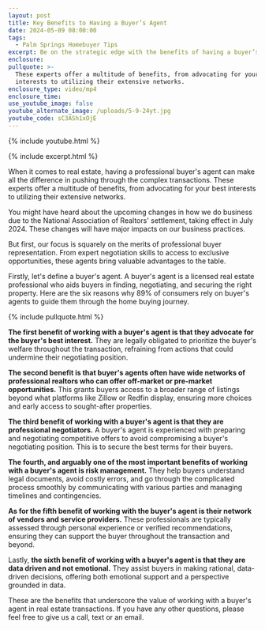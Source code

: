 ```yaml
---
layout: post
title: Key Benefits to Having a Buyer’s Agent
date: 2024-05-09 08:00:00
tags:
  - Palm Springs Homebuyer Tips
excerpt: Be on the strategic edge with the benefits of having a buyer’s agent.
enclosure:
pullquote: >-
  These experts offer a multitude of benefits, from advocating for your best
  interests to utilizing their extensive networks.
enclosure_type: video/mp4
enclosure_time:
use_youtube_image: false
youtube_alternate_image: /uploads/5-9-24yt.jpg
youtube_code: sC3ASh1xOjE
---
```

{% include youtube.html %}

{% include excerpt.html %}

When it comes to real estate, having a professional buyer's agent can make all the difference in pushing through the complex transactions. These experts offer a multitude of benefits, from advocating for your best interests to utilizing their extensive networks.

You might have heard about the upcoming changes in how we do business due to the National Association of Realtors' settlement, taking effect in July 2024. These changes will have major impacts on our business practices.

But first, our focus is squarely on the merits of professional buyer representation. From expert negotiation skills to access to exclusive opportunities, these agents bring valuable advantages to the table.

Firstly, let's define a buyer's agent. A buyer's agent is a licensed real estate professional who aids buyers in finding, negotiating, and securing the right property. Here are the six reasons why 89% of consumers rely on buyer's agents to guide them through the home buying journey.

{% include pullquote.html %}

**The first benefit of working with a buyer's agent is that they advocate for the buyer's best interest.** They are legally obligated to prioritize the buyer's welfare throughout the transaction, refraining from actions that could undermine their negotiating position.

**The second benefit is that buyer's agents often have wide networks of professional realtors who can offer off-market or pre-market opportunities.** This grants buyers access to a broader range of listings beyond what platforms like Zillow or Redfin display, ensuring more choices and early access to sought-after properties.

**The third benefit of working with a buyer's agent is that they are professional negotiators.** A buyer's agent is experienced with preparing and negotiating competitive offers to avoid compromising a buyer's negotiating position. This is to secure the best terms for their buyers.

**The fourth, and arguably one of the most important benefits of working with a buyer's agent is risk management.** They help buyers understand legal documents, avoid costly errors, and go through the complicated process smoothly by communicating with various parties and managing timelines and contingencies.

**As for the fifth benefit of working with the buyer's agent is their network of vendors and service providers.** These professionals are typically assessed through personal experience or verified recommendations, ensuring they can support the buyer throughout the transaction and beyond.

Lastly, **the sixth benefit of working with a buyer's agent is that they are data driven and not emotional.** They assist buyers in making rational, data-driven decisions, offering both emotional support and a perspective grounded in data.

These are the benefits that underscore the value of working with a buyer's agent in real estate transactions. If you have any other questions, please feel free to give us a call, text or an email.